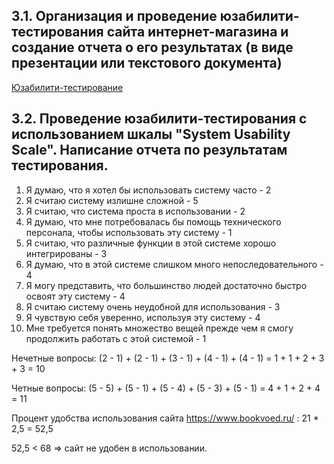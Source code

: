 ## 3.1. Организация и проведение юзабилити-тестирования сайта интернет-магазина и создание отчета о его результатах (в виде презентации или текстового документа)
[Юзабилити-тестирование](https://docs.google.com/document/d/13ZBLtBshuCr_7Sx8rnl0I6iR01MHmkF2Zu_7Tgo8pIU/edit?usp=sharing)
## 3.2. Проведение юзабилити-тестирования с использованием шкалы "System Usability Scale". Написание отчета по результатам тестирования.
1. Я думаю, что я хотел бы использовать систему часто - 2
2. Я считаю систему излишне сложной - 5
3. Я считаю, что система проста в использовании - 2
4. Я думаю, что мне потребовалась бы помощь технического персонала, чтобы использовать эту систему - 1
5. Я считаю, что различные функции в этой системе хорошо интегрированы - 3
6. Я думаю, что в этой системе слишком много непоследовательного - 4
7. Я могу представить, что большинство людей достаточно быстро освоят эту систему - 4
8. Я считаю систему очень неудобной для использования - 3
9. Я чувствую себя уверенно, используя эту систему - 4
10. Мне требуется понять множество вещей прежде чем я смогу продолжить работать с этой системой - 1

Нечетные вопросы: (2 - 1) + (2 - 1) + (3 - 1) + (4 - 1) + (4 - 1) = 1 + 1 + 2 + 3 + 3 = 10

Четные вопросы: (5 - 5) + (5 - 1) + (5 - 4) + (5 - 3) + (5 - 1) = 4 + 1 + 2 + 4 = 11

Процент удобства использования сайта https://www.bookvoed.ru/ : 21 * 2,5 = 52,5

52,5 < 68 => сайт не удобен в использовании.
